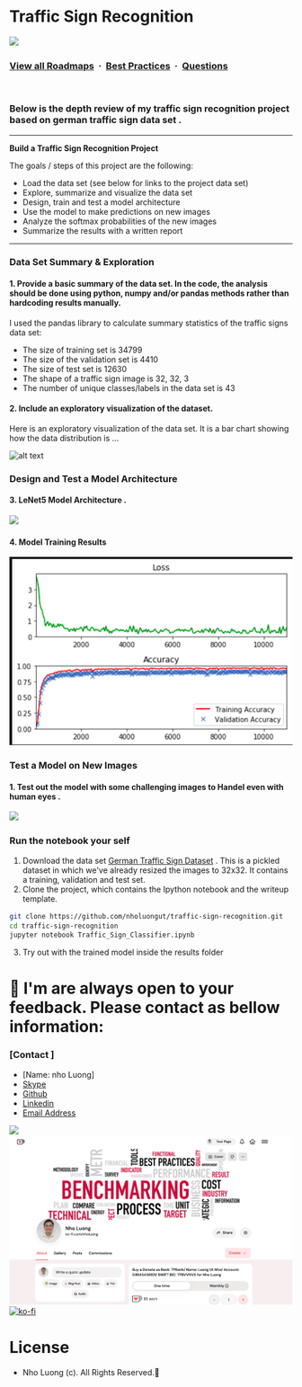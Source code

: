 # **Traffic Sign Recognition** 

![](https://i.imgur.com/waxVImv.png)
### [View all Roadmaps](https://github.com/nholuongut/all-roadmaps) &nbsp;&middot;&nbsp; [Best Practices](https://github.com/nholuongut/all-roadmaps/blob/main/public/best-practices/) &nbsp;&middot;&nbsp; [Questions](https://www.linkedin.com/in/nholuong/)
<br/>

### Below is the depth review of my traffic sign recognition project based on german traffic sign data set .

---

**Build a Traffic Sign Recognition Project**

The goals / steps of this project are the following:
* Load the data set (see below for links to the project data set)
* Explore, summarize and visualize the data set
* Design, train and test a model architecture
* Use the model to make predictions on new images
* Analyze the softmax probabilities of the new images
* Summarize the results with a written report


[//]: # (Image References)

[image1]: ./examples/visualization.jpg "Visualization"
[image2]: ./examples/grayscale.jpg "Grayscaling"
[image3]: ./examples/random_noise.jpg "Random Noise"
[image4]: ./examples/placeholder.png "Traffic Sign 1"
[image5]: ./examples/placeholder.png "Traffic Sign 2"
[image6]: ./examples/placeholder.png "Traffic Sign 3"
[image7]: ./examples/placeholder.png "Traffic Sign 4"
[image8]: ./examples/placeholder.png "Traffic Sign 5"


---


### Data Set Summary & Exploration

#### 1. Provide a basic summary of the data set. In the code, the analysis should be done using python, numpy and/or pandas methods rather than hardcoding results manually.

I used the pandas library to calculate summary statistics of the traffic
signs data set:

* The size of training set is  34799
* The size of the validation set is 4410
* The size of test set is 12630
* The shape of a traffic sign image is  32, 32, 3
* The number of unique classes/labels in the data set is 43

#### 2. Include an exploratory visualization of the dataset.

Here is an exploratory visualization of the data set. It is a bar chart showing how the data distribution is ...

![alt text](https://miro.medium.com/max/798/1*V3H5q1gdemCeMSR19Yto9A.png)

### Design and Test a Model Architecture


#### 3. LeNet5 Model Architecture .

![](https://miro.medium.com/max/4348/1*PXworfAP2IombUzBsDMg7Q.png)
 


#### 4. Model Training Results

![](examples/train.png)
 

### Test a Model on New Images

#### 1. Test out the model with some challenging  images to Handel even with human eyes .

![ ](https://media.springernature.com/lw685/springer-static/image/art%3A10.1007%2Fs10489-013-0425-9/MediaObjects/10489_2013_425_Fig1_HTML.gif)

### Run the notebook your self

1. Download the data set [German Traffic Sign Dataset](http://benchmark.ini.rub.de/?section=gtsrb&subsection=dataset) . This is a pickled dataset in which we've already resized the images to 32x32. It contains a training, validation and test set.
2. Clone the project, which contains the Ipython notebook and the writeup template.
```sh
git clone https://github.com/nholuongut/traffic-sign-recognition.git
cd traffic-sign-recognition
jupyter notebook Traffic_Sign_Classifier.ipynb
```
3. Try out with the trained model inside the results folder

# 🚀 I'm are always open to your feedback.  Please contact as bellow information:
### [Contact ]
* [Name: nho Luong]
* [Skype](luongutnho_skype)
* [Github](https://github.com/nholuongut/)
* [Linkedin](https://www.linkedin.com/in/nholuong/)
* [Email Address](luongutnho@hotmail.com)

![](https://i.imgur.com/waxVImv.png)
![](Donate.png)
[![ko-fi](https://ko-fi.com/img/githubbutton_sm.svg)](https://ko-fi.com/nholuong)

# License
* Nho Luong (c). All Rights Reserved.🌟